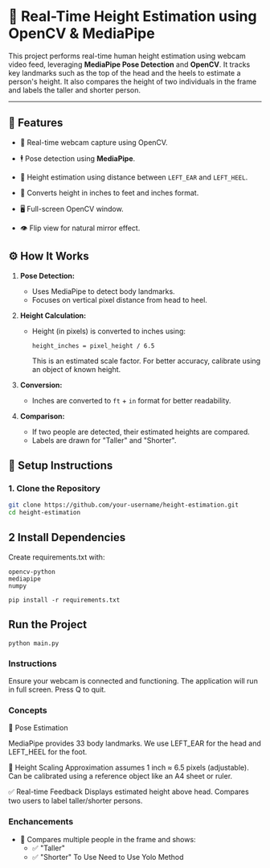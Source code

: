  # 📏 Real-Time Height Estimation using OpenCV & MediaPipe

This project performs real-time human height estimation using webcam video feed, leveraging **MediaPipe Pose Detection** and **OpenCV**. It tracks key landmarks such as the top of the head and the heels to estimate a person's height. It also compares the height of two individuals in the frame and labels the taller and shorter person.

---

## 🧠 Features

- 🎥 Real-time webcam capture using OpenCV.
- 🕴️ Pose detection using **MediaPipe**.
- 📐 Height estimation using distance between `LEFT_EAR` and `LEFT_HEEL`.
- 🔢 Converts height in inches to feet and inches format.
 
- 🖥️ Full-screen OpenCV window.
- 👁️ Flip view for natural mirror effect.

 

## ⚙️ How It Works

1. **Pose Detection:**
   - Uses MediaPipe to detect body landmarks.
   - Focuses on vertical pixel distance from head to heel.

2. **Height Calculation:**
   - Height (in pixels) is converted to inches using:
     ```
     height_inches = pixel_height / 6.5
     ```
     This is an estimated scale factor. For better accuracy, calibrate using an object of known height.

3. **Conversion:**
   - Inches are converted to `ft` + `in` format for better readability.

4. **Comparison:**
   - If two people are detected, their estimated heights are compared.
   - Labels are drawn for "Taller" and "Shorter".


 
## 🧪 Setup Instructions

### 1. Clone the Repository

```bash
git clone https://github.com/your-username/height-estimation.git
cd height-estimation

```

## 2 Install Dependencies
Create requirements.txt with:
```
opencv-python
mediapipe
numpy
```
```
pip install -r requirements.txt
```


## Run the Project
```
python main.py
```
### Instructions 

Ensure your webcam is connected and functioning.
The application will run in full screen.
Press Q to quit.

###  Concepts  
📌 Pose Estimation

MediaPipe provides 33 body landmarks.
We use LEFT_EAR for the head and LEFT_HEEL for the foot.

🧮 Height Scaling
Approximation assumes 1 inch ≈ 6.5 pixels (adjustable).
Can be calibrated using a reference object like an A4 sheet or ruler.

✅ Real-time Feedback
Displays estimated height above head.
Compares two users to label taller/shorter persons.


### Enchancements 
- 🤝 Compares multiple people in the frame and shows:
  - ✅ "Taller"
  - ✅ "Shorter"
To Use Need to Use Yolo Method 
